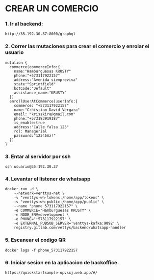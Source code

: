 <!-- 

  pm2 start --name "venttys" "npm -- run dev" 
  docker build -t registry.gitlab.com/vettys/backend/whatsapp-handler . 
  
  -->

# CREAR UN COMERCIO

### 1. Ir al backend:  
```
http://35.192.30.37:8000/graphql
```

### 2. Correr las mutaciones para crear el comercio y enrolar el usuario
```
mutation {
  commerce(commerceInfo:{
    name:"Hamburguesas KRUSTY"
    phone:"+573117922157"
    address:"Avenida siempreviva"
    state:"Sprintfield"
    botCode:"Default"
    assistance_name:"KRUSTY"
  })
  enrollUserAtCommerce(userInfo:{
    commerce: "+573117922157"
    name:"Crhistian David Vergara"
    email: "krisskira@gmail.com"
    phone:"+573183919187"
    is_enable:true
    address:"Calle falsa 123"
    rol: Managerial
    password:"12345Az!"
  })
}
```

### 3. Entar al servidor por ssh

```
ssh usuario@35.192.30.37
```

### 4. Levantar el listener de whatsapp
```
docker run -d \
    --network=venttys-net \
    -v "venttys-wh-tokens:/home/app/tokens" \
    -v "venttys-wh-public:/home/app/public" \
    --name "phone_573117922157" \
    -e COMMERCE="Hamburguesas KRUSTY" \
    -e NODE_ENV=development \
    -e PHONE="+573117922157" \
    -e EXTERNAL_PUBSUB_SERVER='venttys-kafka:9092' \
    registry.gitlab.com/vettys/backend/whatsapp-handler
```
### 5. Escanear el codigo QR
```
docker logs -f phone_573117922157
```

### 6. Iniciar sesion en la aplicacion de backoffice.
```
https://quickstartsample-opvsxj.web.app/#/
```